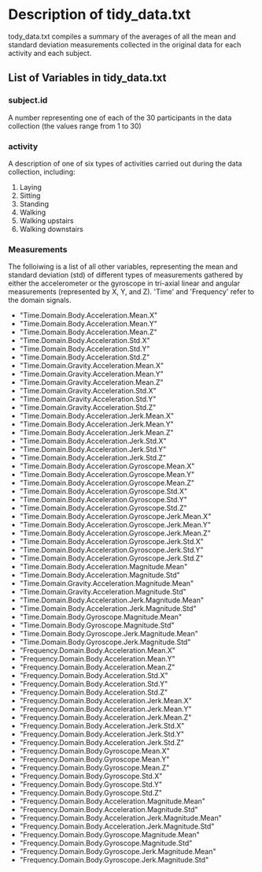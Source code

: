 # Description of tidy_data.txt
tody_data.txt compiles a summary of the averages of all the mean and standard deviation measurements 
collected in the original data for each activity and each subject.
## List of Variables in tidy_data.txt
### subject.id

A number representing one of each of the 30 participants in the data collection (the values range from 1 to 30)
### activity

A description of one of six types of activities carried out during the data collection, including:
1. Laying
2. Sitting
3. Standing
4. Walking
5. Walking upstairs
6. Walking downstairs

### Measurements
The folloiwing is a list of all other variables, representing the mean and standard deviation (std) 
of different types of measurements gathered by either the accelerometer or the gyroscope 
in tri-axial linear and angular measurements (represented by X, Y, and Z). 'Time' and 'Frequency' refer to the domain signals.
* "Time.Domain.Body.Acceleration.Mean.X" 
* "Time.Domain.Body.Acceleration.Mean.Y" 
* "Time.Domain.Body.Acceleration.Mean.Z" 
* "Time.Domain.Body.Acceleration.Std.X"
* "Time.Domain.Body.Acceleration.Std.Y" 
* "Time.Domain.Body.Acceleration.Std.Z"
* "Time.Domain.Gravity.Acceleration.Mean.X"
* "Time.Domain.Gravity.Acceleration.Mean.Y" 
* "Time.Domain.Gravity.Acceleration.Mean.Z"
* "Time.Domain.Gravity.Acceleration.Std.X"
* "Time.Domain.Gravity.Acceleration.Std.Y" 
* "Time.Domain.Gravity.Acceleration.Std.Z"
* "Time.Domain.Body.Acceleration.Jerk.Mean.X"
* "Time.Domain.Body.Acceleration.Jerk.Mean.Y"
* "Time.Domain.Body.Acceleration.Jerk.Mean.Z"
* "Time.Domain.Body.Acceleration.Jerk.Std.X" 
* "Time.Domain.Body.Acceleration.Jerk.Std.Y" 
* "Time.Domain.Body.Acceleration.Jerk.Std.Z" 
* "Time.Domain.Body.Acceleration.Gyroscope.Mean.X"
* "Time.Domain.Body.Acceleration.Gyroscope.Mean.Y"
* "Time.Domain.Body.Acceleration.Gyroscope.Mean.Z"
* "Time.Domain.Body.Acceleration.Gyroscope.Std.X" 
* "Time.Domain.Body.Acceleration.Gyroscope.Std.Y" 
* "Time.Domain.Body.Acceleration.Gyroscope.Std.Z"
* "Time.Domain.Body.Acceleration.Gyroscope.Jerk.Mean.X" 
* "Time.Domain.Body.Acceleration.Gyroscope.Jerk.Mean.Y" 
* "Time.Domain.Body.Acceleration.Gyroscope.Jerk.Mean.Z" 
* "Time.Domain.Body.Acceleration.Gyroscope.Jerk.Std.X" 
* "Time.Domain.Body.Acceleration.Gyroscope.Jerk.Std.Y" 
* "Time.Domain.Body.Acceleration.Gyroscope.Jerk.Std.Z" 
* "Time.Domain.Body.Acceleration.Magnitude.Mean" 
* "Time.Domain.Body.Acceleration.Magnitude.Std" 
* "Time.Domain.Gravity.Acceleration.Magnitude.Mean"
* "Time.Domain.Gravity.Acceleration.Magnitude.Std"
* "Time.Domain.Body.Acceleration.Jerk.Magnitude.Mean" 
* "Time.Domain.Body.Acceleration.Jerk.Magnitude.Std"
* "Time.Domain.Body.Gyroscope.Magnitude.Mean" 
* "Time.Domain.Body.Gyroscope.Magnitude.Std" 
* "Time.Domain.Body.Gyroscope.Jerk.Magnitude.Mean" 
* "Time.Domain.Body.Gyroscope.Jerk.Magnitude.Std" 
* "Frequency.Domain.Body.Acceleration.Mean.X" 
* "Frequency.Domain.Body.Acceleration.Mean.Y"
* "Frequency.Domain.Body.Acceleration.Mean.Z"
* "Frequency.Domain.Body.Acceleration.Std.X"
* "Frequency.Domain.Body.Acceleration.Std.Y" 
* "Frequency.Domain.Body.Acceleration.Std.Z"
* "Frequency.Domain.Body.Acceleration.Jerk.Mean.X" 
* "Frequency.Domain.Body.Acceleration.Jerk.Mean.Y"
* "Frequency.Domain.Body.Acceleration.Jerk.Mean.Z"
* "Frequency.Domain.Body.Acceleration.Jerk.Std.X" 
* "Frequency.Domain.Body.Acceleration.Jerk.Std.Y"
* "Frequency.Domain.Body.Acceleration.Jerk.Std.Z"
* "Frequency.Domain.Body.Gyroscope.Mean.X" 
* "Frequency.Domain.Body.Gyroscope.Mean.Y" 
* "Frequency.Domain.Body.Gyroscope.Mean.Z" 
* "Frequency.Domain.Body.Gyroscope.Std.X" 
* "Frequency.Domain.Body.Gyroscope.Std.Y" 
* "Frequency.Domain.Body.Gyroscope.Std.Z" 
* "Frequency.Domain.Body.Acceleration.Magnitude.Mean"
* "Frequency.Domain.Body.Acceleration.Magnitude.Std" 
* "Frequency.Domain.Body.Acceleration.Jerk.Magnitude.Mean" 
* "Frequency.Domain.Body.Acceleration.Jerk.Magnitude.Std"
* "Frequency.Domain.Body.Gyroscope.Magnitude.Mean" 
* "Frequency.Domain.Body.Gyroscope.Magnitude.Std" 
* "Frequency.Domain.Body.Gyroscope.Jerk.Magnitude.Mean"
* "Frequency.Domain.Body.Gyroscope.Jerk.Magnitude.Std"
